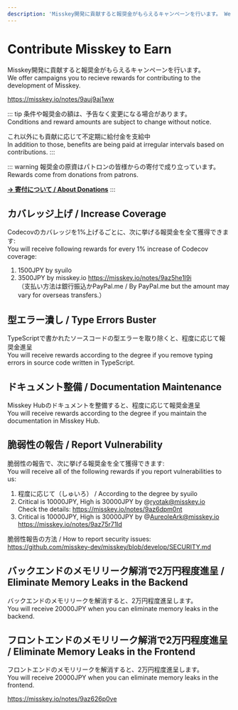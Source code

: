```yaml
---
description: 'Misskey開発に貢献すると報奨金がもらえるキャンペーンを行います。 We offer campaigns you to recieve rewards for contributing to the development of Misskey.'
---
```


# Contribute Misskey to Earn
Misskey開発に貢献すると報奨金がもらえるキャンペーンを行います。  
We offer campaigns you to recieve rewards for contributing to the development of Misskey.

<https://misskey.io/notes/9auj9aj1ww>

::: tip
条件や報奨金の額は、予告なく変更になる場合があります。  
Conditions and reward amounts are subject to change without notice.

これ以外にも貢献に応じて不定期に給付金を支給中  
In addition to those, benefits are being paid at irregular intervals based on contributions.
:::

::: warning
報奨金の原資はパトロンの皆様からの寄付で成り立っています。  
Rewards come from donations from patrons.

[**→ 寄付について / About Donations**](../docs/donate.html)
:::

## カバレッジ上げ / Increase Coverage
Codecovのカバレッジを1%上げるごとに、次に挙げる報奨金を全て獲得できます:  
You will receive following rewards for every 1% increase of Codecov coverage:

1. 1500JPY by syuilo
2. 3500JPY by misskey.io <https://misskey.io/notes/9az5he1l9i>  
   （支払い方法は銀行振込かPayPal.me / By PayPal.me but the amount may vary for overseas transfers.）

## 型エラー潰し / Type Errors Buster
TypeScriptで書かれたソースコードの型エラーを取り除くと、程度に応じて報奨金進呈  
You will receive rewards according to the degree if you remove typing errors in source code written in TypeScript.

## ドキュメント整備 / Documentation Maintenance
Misskey Hubのドキュメントを整備すると、程度に応じて報奨金進呈  
You will receive rewards according to the degree if you maintain the documentation in Misskey Hub.

## 脆弱性の報告 / Report Vulnerability
脆弱性の報告で、次に挙げる報奨金を全て獲得できます:  
You will receive all of the following rewards if you report vulnerabilities to us:

1. 程度に応じて（しゅいろ） / According to the degree by syuilo
2. Critical is 10000JPY, High is 30000JPY by @ryotak@misskey.io  
   Check the details: <https://misskey.io/notes/9az6dpm0nt>
3. Critical is 10000JPY, High is 30000JPY by @AureoleArk@misskey.io  
   <https://misskey.io/notes/9az75r71ld>

脆弱性報告の方法 / How to report security issues:  
<https://github.com/misskey-dev/misskey/blob/develop/SECURITY.md>

## バックエンドのメモリリーク解消で2万円程度進呈 / Eliminate Memory Leaks in the Backend
バックエンドのメモリリークを解消すると、2万円程度進呈します。  
You will receive 20000JPY when you can eliminate memory leaks in the backend.

## フロントエンドのメモリリーク解消で2万円程度進呈 / Eliminate Memory Leaks in the Frontend
フロントエンドのメモリリークを解消すると、2万円程度進呈します。  
You will receive 20000JPY when you can eliminate memory leaks in the frontend.

<https://misskey.io/notes/9az626p0ve>
